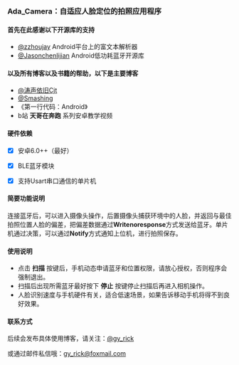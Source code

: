 ### Ada_Camera：自适应人脸定位的拍照应用程序



#### 首先在此感谢以下开源库的支持

* [@zzhoujay](https://github.com/zzhoujay/RichText) Android平台上的富文本解析器
* [@Jasonchenlijian](https://github.com/Jasonchenlijian/FastBle) Android低功耗蓝牙开源库



#### 以及所有博客以及书籍的帮助，以下是主要博客

* [@涛声依旧Cjt](https://blog.csdn.net/u010898329/article/details/82424273) 
* [@Smashing](https://www.jianshu.com/p/331af6dc2772) 
* 《第一行代码：Android》
* b站 **天哥在奔跑** 系列安卓教学视频



#### 硬件依赖

- [x] 安卓6.0++（最好）
- [x] BLE蓝牙模块
- [x] 支持Usart串口通信的单片机



#### 简要功能说明

连接蓝牙后，可以进入摄像头操作，后置摄像头捕获环境中的人脸，并返回与最佳拍照位置人脸的偏差，把偏差数据通过**Writenoresponse**方式发送给蓝牙。单片机通过决策，可以通过**Notify**方式通知上位机，进行拍照保存。



#### 使用说明

* 点击 **扫描** 按键后，手机动态申请蓝牙和位置权限，请放心授权，否则程序会强制退出。
* 扫描后出现所需蓝牙最好按下 **停止** 按键停止扫描后再进入相机操作。
* 人脸识别速度与手机硬件有关，适合低速场景，如果告诉移动手机将得不到良好效果。



#### 联系方式 

后续会发布具体使用博客，请关注：[@gy_rick](https://me.csdn.net/blog/gy_Rick) 

或通过邮件私信哦：gy_rick@foxmail.com



 





 
